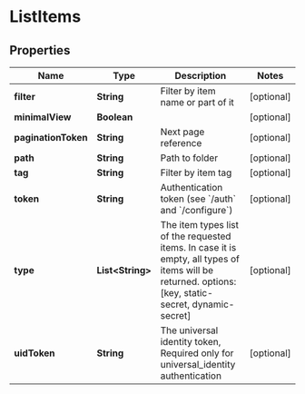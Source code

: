 

# ListItems

## Properties

Name | Type | Description | Notes
------------ | ------------- | ------------- | -------------
**filter** | **String** | Filter by item name or part of it |  [optional]
**minimalView** | **Boolean** |  |  [optional]
**paginationToken** | **String** | Next page reference |  [optional]
**path** | **String** | Path to folder |  [optional]
**tag** | **String** | Filter by item tag |  [optional]
**token** | **String** | Authentication token (see &#x60;/auth&#x60; and &#x60;/configure&#x60;) |  [optional]
**type** | **List&lt;String&gt;** | The item types list of the requested items. In case it is empty, all types of items will be returned. options: [key, static-secret, dynamic-secret] |  [optional]
**uidToken** | **String** | The universal identity token, Required only for universal_identity authentication |  [optional]



